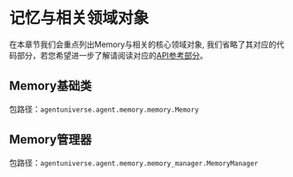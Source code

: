 # 记忆与相关领域对象
在本章节我们会重点列出Memory与相关的核心领域对象, 我们省略了其对应的代码部分，若您希望进一步了解请阅读对应的[API参考部分](4_1_API参考.md)。

## Memory基础类
包路径：`agentuniverse.agent.memory.memory.Memory`

## Memory管理器
包路径：`agentuniverse.agent.memory.memory_manager.MemoryManager`